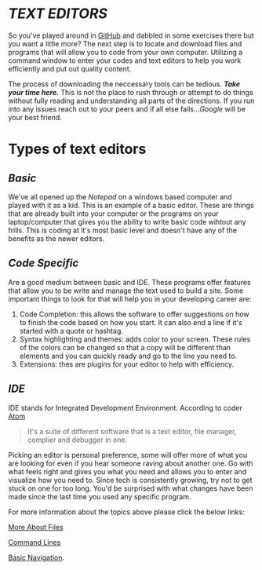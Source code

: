 # *TEXT EDITORS*

So you've played around in [GitHub](github.com) and dabbled in some exercises there but you want a little more? 
The next step is to locate and download files and programs that will allow you to code from your own computer. 
Utilizing a command window to enter your codes and text editors to help you work efficiently and put out quality content. 

The process of downloading the neccessary tools can be tedious. ***Take your time here.***
This is not the place to rush through or attempt to do things without fully reading and understanding all parts of the directions. 
If you run into any issues reach out to your peers and if all else fails...*Google* will be your best friend. 

# **Types of text editors**

## ***Basic***

We've all opened up the *Notepad* on a windows based computer and played with it as a kid. This is an example of a basic editor.
These are things that are already built into your computer or the programs on your laptop/computer that gives you the ability
to write basic code wihtout any frills. This is coding at it's most basic level and doesn't have any of the benefits as the newer editors. 

## ***Code Specific***

Are a good medium between basic and IDE. These programs offer features that allow you to be write and manage the text used to build a site. Some important things to look for that will help you in your developing career are: 
1. Code Completion: this allows the software to offer suggestions on how to finish the code based on how you start. It can also end a line if it's started with a quote or hashtag. 
2. Syntax highlighting and themes: adds color to your screen. These rules of the colors can be changed so that a copy will be different than elements and you can quickly ready and go to the line you need to. 
3. Extensions: thes are plugins for your editor to help with efficiency.

## ***IDE***

IDE stands for Integrated Development Environment. 
According to coder [Atom](https://codefellows.github.io/code-102-guide/curriculum/class-02/Choosing-A-Text-Editor--The-Older-Coder.pdf)
>It's a suite of different software that is a text editor, file manager, complier and debugger in one. 
 


Picking an editor is personal preference, some will offer more of what you are looking for even if you hear someone raving about another one. 
Go with what feels right and gives you what you need and allows you to enter and visualize how you need to. Since tech is consistently growing, 
try not to get stuck on one for too long. You'd be surprised with what changes have been made since the last time you used any specific program.


For more information about the topics above please click the below links: 

[More About Files](https://ryanstutorials.net/linuxtutorial/aboutfiles.php)

[Command Lines](https://ryanstutorials.net/linuxtutorial/commandline.php)

[Basic Navigation](https://ryanstutorials.net/linuxtutorial/navigation.php).



